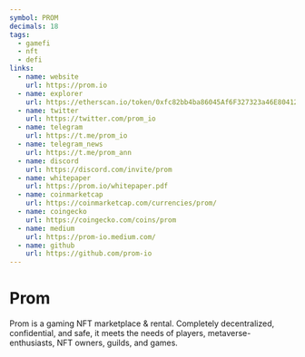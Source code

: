 ```yaml
---
symbol: PROM
decimals: 18
tags:
  - gamefi
  - nft
  - defi
links:
  - name: website
    url: https://prom.io
  - name: explorer
    url: https://etherscan.io/token/0xfc82bb4ba86045Af6F327323a46E80412b91b27d
  - name: twitter
    url: https://twitter.com/prom_io
  - name: telegram
    url: https://t.me/prom_io
  - name: telegram_news
    url: https://t.me/prom_ann
  - name: discord
    url: https://discord.com/invite/prom
  - name: whitepaper
    url: https://prom.io/whitepaper.pdf
  - name: coinmarketcap
    url: https://coinmarketcap.com/currencies/prom/
  - name: coingecko
    url: https://coingecko.com/coins/prom
  - name: medium
    url: https://prom-io.medium.com/
  - name: github
    url: https://github.com/prom-io
---
```


# Prom

Prom is a gaming NFT marketplace & rental. Completely decentralized, confidential, and safe, it meets the needs of players, metaverse-enthusiasts, NFT owners, guilds, and games.
